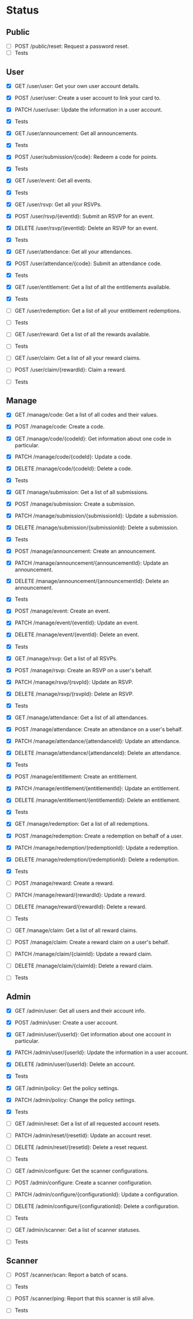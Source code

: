 # Status

## Public

- [ ] POST /public/reset: Request a password reset.
- [ ] Tests

## User

- [x] GET /user/user: Get your own user account details.
- [x] POST /user/user: Create a user account to link your card to.
- [x] PATCH /user/user: Update the information in a user account.
- [x] Tests

- [x] GET /user/announcement: Get all announcements.
- [x] Tests

- [x] POST /user/submission/{code}: Redeem a code for points.
- [x] Tests

- [x] GET /user/event: Get all events.
- [x] Tests

- [x] GET /user/rsvp: Get all your RSVPs.
- [x] POST /user/rsvp/{eventId}: Submit an RSVP for an event.
- [x] DELETE /user/rsvp/{eventId}: Delete an RSVP for an event.
- [x] Tests

- [x] GET /user/attendance: Get all your attendances.
- [x] POST /user/attendance/{code}: Submit an attendance code.
- [x] Tests

- [x] GET /user/entitlement: Get a list of all the entitlements available.
- [x] Tests

- [ ] GET /user/redemption: Get a list of all your entitlement redemptions.
- [ ] Tests

- [ ] GET /user/reward: Get a list of all the rewards available.
- [ ] Tests

- [ ] GET /user/claim: Get a list of all your reward claims.
- [ ] POST /user/claim/{rewardId}: Claim a reward.
- [ ] Tests

## Manage

- [x] GET /manage/code: Get a list of all codes and their values.
- [x] POST /manage/code: Create a code.
- [x] GET /manage/code/{codeId}: Get information about one code in particular.
- [x] PATCH /manage/code/{codeId}: Update a code.
- [x] DELETE /manage/code/{codeId}: Delete a code.
- [x] Tests

- [x] GET /manage/submission: Get a list of all submissions.
- [x] POST /manage/submission: Create a submission.
- [x] PATCH /manage/submission/{submissionId}: Update a submission.
- [x] DELETE /manage/submission/{submissionId}: Delete a submission.
- [x] Tests

- [x] POST /manage/announcement: Create an announcement.
- [x] PATCH /manage/announcement/{announcementId}: Update an announcement.
- [x] DELETE /manage/announcement/{announcementId}: Delete an announcement.
- [x] Tests

- [x] POST /manage/event: Create an event.
- [x] PATCH /manage/event/{eventId}: Update an event.
- [x] DELETE /manage/event/{eventId}: Delete an event.
- [x] Tests

- [x] GET /manage/rsvp: Get a list of all RSVPs.
- [x] POST /manage/rsvp: Create an RSVP on a user's behalf.
- [x] PATCH /manage/rsvp/{rsvpId}: Update an RSVP.
- [x] DELETE /manage/rsvp/{rsvpId}: Delete an RSVP.
- [x] Tests

- [x] GET /manage/attendance: Get a list of all attendances.
- [x] POST /manage/attendance: Create an attendance on a user's behalf.
- [x] PATCH /manage/attendance/{attendanceId}: Update an attendance.
- [x] DELETE /manage/attendance/{attendanceId}: Delete an attendance.
- [x] Tests

- [x] POST /manage/entitlement: Create an entitlement.
- [x] PATCH /manage/entitlement/{entitlementId}: Update an entitlement.
- [x] DELETE /manage/entitlement/{entitlementId}: Delete an entitlement.
- [x] Tests

- [x] GET /manage/redemption: Get a list of all redemptions.
- [x] POST /manage/redemption: Create a redemption on behalf of a user.
- [x] PATCH /manage/redemption/{redemptionId}: Update a redemption.
- [x] DELETE /manage/redemption/{redemptionId}: Delete a redemption.
- [x] Tests

- [ ] POST /manage/reward: Create a reward.
- [ ] PATCH /manage/reward/{rewardId}: Update a reward.
- [ ] DELETE /manage/reward/{rewardId}: Delete a reward.
- [ ] Tests

- [ ] GET /manage/claim: Get a list of all reward claims.
- [ ] POST /manage/claim: Create a reward claim on a user's behalf.
- [ ] PATCH /manage/claim/{claimId}: Update a reward claim.
- [ ] DELETE /manage/claim/{claimId}: Delete a reward claim.
- [ ] Tests

## Admin

- [x] GET /admin/user: Get all users and their account info.
- [x] POST /admin/user: Create a user account.
- [x] GET /admin/user/{userId}: Get information about one account in particular.
- [x] PATCH /admin/user/{userId}: Update the information in a user account.
- [x] DELETE /admin/user/{userId}: Delete an account.
- [x] Tests

- [x] GET /admin/policy: Get the policy settings.
- [x] PATCH /admin/policy: Change the policy settings.
- [x] Tests

- [ ] GET /admin/reset: Get a list of all requested account resets.
- [ ] PATCH /admin/reset/{resetId}: Update an account reset.
- [ ] DELETE /admin/reset/{resetId}: Delete a reset request.
- [ ] Tests

- [ ] GET /admin/configure: Get the scanner configurations.
- [ ] POST /admin/configure: Create a scanner configuration.
- [ ] PATCH /admin/configure/{configurationId}: Update a configuration.
- [ ] DELETE /admin/configure/{configurationId}: Delete a configuration.
- [ ] Tests

- [ ] GET /admin/scanner: Get a list of scanner statuses.
- [ ] Tests

## Scanner

- [ ] POST /scanner/scan: Report a batch of scans.
- [ ] Tests

- [ ] POST /scanner/ping: Report that this scanner is still alive.
- [ ] Tests
